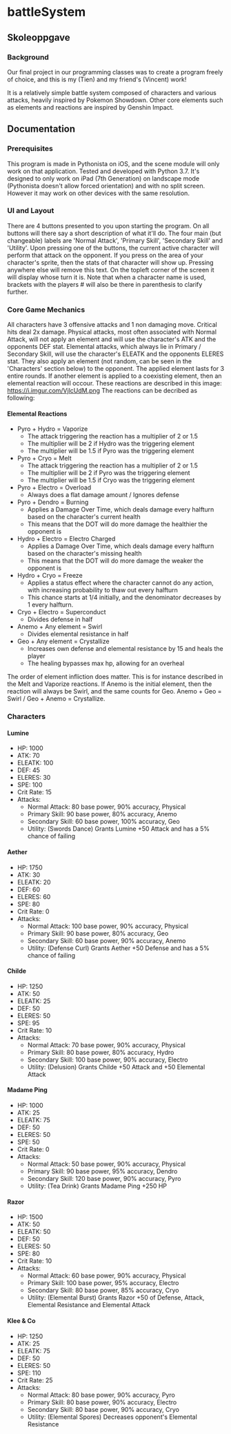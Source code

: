 # battleSystem
## Skoleoppgave
### Background
Our final project in our programming classes was to create a program freely of choice, and this is my (Tien) and my friend's (Vincent) work!

It is a relatively simple battle system composed of characters and various attacks, heavily inspired by Pokemon Showdown.
Other core elements such as elements and reactions are inspired by Genshin Impact.
## Documentation
### Prerequisites
This program is made in Pythonista on iOS, and the scene module will only work on that application. Tested and developed with Python 3.7.
It's designed to only work on iPad (7th Generation) on landscape mode (Pythonista doesn't allow forced orientation) and with no split screen. However it may work on other devices with the same resolution.
### UI and Layout
There are 4 buttons presented to you upon starting the program.
On all buttons will there say a short description of what it'll do. The four main (but changeable) labels are 'Normal Attack', 'Primary Skill', 'Secondary Skill' and 'Utility'. Upon pressing one of the buttons, the current active character will perform that attack on the opponent.
If you press on the area of your character's sprite, then the stats of that character will show up. Pressing anywhere else will remove this text.
On the topleft corner of the screen it will display whose turn it is.
Note that when a character name is used, brackets with the players # will also be there in parenthesis to clarify further.
### Core Game Mechanics
All characters have 3 offensive attacks and 1 non damaging move.
Critical hits deal 2x damage.
Physical attacks, most often associated with Normal Attack, will not apply an element and will use the character's ATK and the opponents DEF stat.
Elemental attacks, which always lie in Primary / Secondary Skill, will use the character's ELEATK and the opponents ELERES stat. They also apply an element (not random, can be seen in the 'Characters' section below) to the opponent.
The applied element lasts for 3 entire rounds.
If another element is applied to a coexisting element, then an elemental reaction will occour.
These reactions are described in this image: https://i.imgur.com/VjlcUdM.png
The reactions can be decribed as following:
#### Elemental Reactions
- Pyro + Hydro = Vaporize 
  - The attack triggering the reaction has a multiplier of 2 or 1.5
  - The multiplier will be 2 if Hydro was the triggering element
  - The multiplier will be 1.5 if Pyro was the triggering element
- Pyro + Cryo = Melt
  - The attack triggering the reaction has a multiplier of 2 or 1.5
  - The multiplier will be 2 if Pyro was the triggering element
  - The multiplier will be 1.5 if Cryo was the triggering element
- Pyro + Electro = Overload
  - Always does a flat damage amount / Ignores defense
- Pyro + Dendro = Burning
  - Applies a Damage Over Time, which deals damage every halfturn based on the character's current health
  - This means that the DOT will do more damage the healthier the opponent is
- Hydro + Electro = Electro Charged
  - Applies a Damage Over Time, which deals damage every halfturn based on the character's missing health
  - This means that the DOT will do more damage the weaker the opponent is
- Hydro + Cryo = Freeze
  - Applies a status effect where the character cannot do any action, with increasing probability to thaw out every halfturn
  - This chance starts at 1/4 initially, and the denominator decreases by 1 every halfturn.
- Cryo + Electro = Superconduct
  - Divides defense in half
- Anemo + Any element = Swirl
  - Divides elemental resistance in half
- Geo + Any element = Crystallize
  - Increases own defense and elemental resistance by 15 and heals the player
  - The healing bypasses max hp, allowing for an overheal

The order of element infliction does matter. This is for instance described in the Melt and Vaporize reactions. If Anemo is the initial element, then the reaction will always be Swirl, and the same counts for Geo. Anemo + Geo = Swirl / Geo + Anemo = Crystallize.

### Characters

#### Lumine
- HP: 1000
- ATK: 70
- ELEATK: 100
- DEF: 45
- ELERES: 30
- SPE: 100
- Crit Rate: 15
- Attacks:
  - Normal Attack: 80 base power, 90% accuracy, Physical
  - Primary Skill: 90 base power, 80% accuracy, Anemo
  - Secondary Skill: 60 base power, 100% accuracy, Geo
  - Utility: (Swords Dance) Grants Lumine +50 Attack and has a 5% chance of failing

#### Aether
- HP: 1750
- ATK: 30
- ELEATK: 20
- DEF: 60
- ELERES: 60
- SPE: 80
- Crit Rate: 0
- Attacks:
  - Normal Attack: 100 base power, 90% accuracy, Physical
  - Primary Skill: 90 base power, 80% accuracy, Geo
  - Secondary Skill: 60 base power, 90% accuracy, Anemo
  - Utility: (Defense Curl) Grants Aether +50 Defense and has a 5% chance of failing

#### Childe
- HP: 1250
- ATK: 50
- ELEATK: 25
- DEF: 50
- ELERES: 50
- SPE: 95
- Crit Rate: 10
- Attacks:
  - Normal Attack: 70 base power, 90% accuracy, Physical
  - Primary Skill: 80 base power, 80% accuracy, Hydro
  - Secondary Skill: 100 base power, 90% accuracy, Electro
  - Utility: (Delusion) Grants Childe +50 Attack and +50 Elemental Attack

#### Madame Ping
- HP: 1000
- ATK: 25
- ELEATK: 75
- DEF: 50
- ELERES: 50
- SPE: 50
- Crit Rate: 0
- Attacks:
  - Normal Attack: 50 base power, 90% accuracy, Physical
  - Primary Skill: 90 base power, 95% accuracy, Dendro
  - Secondary Skill: 120 base power, 90% accuracy, Pyro
  - Utility: (Tea Drink) Grants Madame Ping +250 HP

#### Razor
- HP: 1500
- ATK: 50
- ELEATK: 50
- DEF: 50
- ELERES: 50
- SPE: 80
- Crit Rate: 10
- Attacks:
  - Normal Attack: 60 base power, 90% accuracy, Physical
  - Primary Skill: 100 base power, 95% accuracy, Electro
  - Secondary Skill: 80 base power, 85% accuracy, Cryo
  - Utility: (Elemental Burst) Grants Razor +50 of Defense, Attack, Elemental Resistance and Elemental Attack

#### Klee & Co
- HP: 1250
- ATK: 25
- ELEATK: 75
- DEF: 50
- ELERES: 50
- SPE: 110
- Crit Rate: 25
- Attacks:
  - Normal Attack: 80 base power, 90% accuracy, Pyro
  - Primary Skill: 80 base power, 90% accuracy, Electro
  - Secondary Skill: 80 base power, 90% accuracy, Cryo
  - Utility: (Elemental Spores) Decreases opponent's Elemental Resistance
